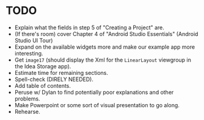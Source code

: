 # TODO

- Explain what the fields in step 5 of "Creating a Project" are.
- (If there's room) cover Chapter 4 of "Android Studio Essentials" (Android Studio UI Tour)
- Expand on the available widgets more and make our example app more interesting.
- Get `image17` (should display the Xml for the `LinearLayout` viewgroup in the Idea Storage app).
- Estimate time for remaining sections.
- Spell-check (DIRELY NEEDED).
- Add table of contents.
- Peruse w/ Dylan to find potentially poor explanations and other problems.
- Make Powerpoint or some sort of visual presentation to go along.
- Rehearse.